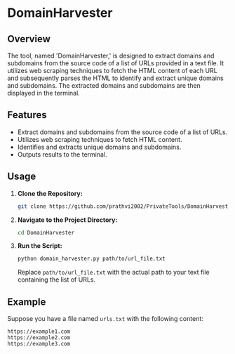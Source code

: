 # DomainHarvester

## Overview

The tool, named 'DomainHarvester,' is designed to extract domains and subdomains from the source code of a list of URLs provided in a text file. It utilizes web scraping techniques to fetch the HTML content of each URL and subsequently parses the HTML to identify and extract unique domains and subdomains. The extracted domains and subdomains are then displayed in the terminal.

## Features

- Extract domains and subdomains from the source code of a list of URLs.
- Utilizes web scraping techniques to fetch HTML content.
- Identifies and extracts unique domains and subdomains.
- Outputs results to the terminal.

## Usage

1. **Clone the Repository:**

    ```bash
    git clone https://github.com/prathvi2002/PrivateTools/DomainHarvester
    ```

2. **Navigate to the Project Directory:**

    ```bash
    cd DomainHarvester
    ```

3. **Run the Script:**

    ```bash
    python domain_harvester.py path/to/url_file.txt
    ```

    Replace `path/to/url_file.txt` with the actual path to your text file containing the list of URLs.

## Example

Suppose you have a file named `urls.txt` with the following content:

```text
https://example1.com
https://example2.com
https://example3.com


